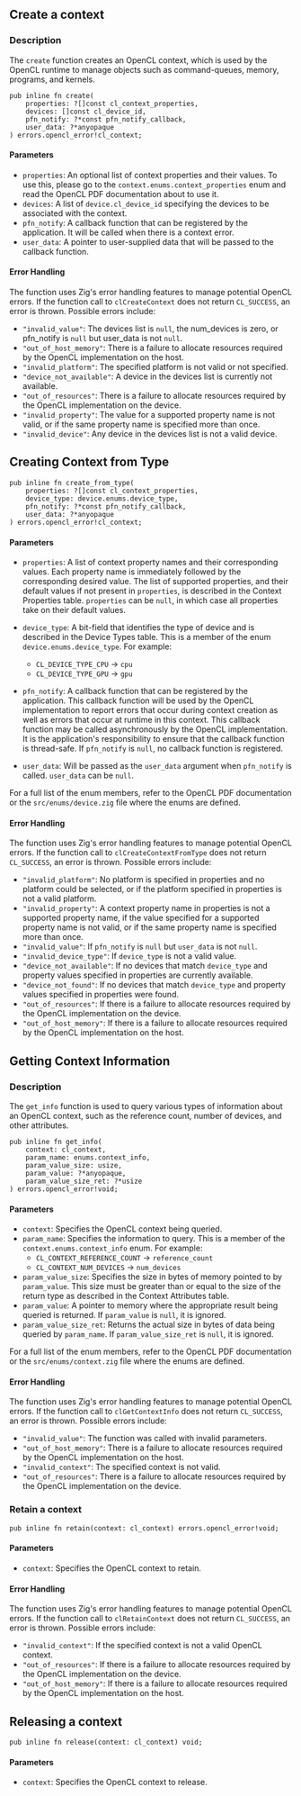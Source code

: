 ## Create a context

### Description

The `create` function creates an OpenCL context, which is used by the OpenCL runtime to manage objects such as command-queues, memory, programs, and kernels.

```zig
pub inline fn create(
    properties: ?[]const cl_context_properties, 
    devices: []const cl_device_id, 
    pfn_notify: ?*const pfn_notify_callback, 
    user_data: ?*anyopaque
) errors.opencl_error!cl_context;
```

#### Parameters

-   `properties`: An optional list of context properties and their values. To use this, please go to the `context.enums.context_properties` enum and read the OpenCL PDF documentation about to use it.
-   `devices`: A list of `device.cl_device_id` specifying the devices to be associated with the context.
-   `pfn_notify`: A callback function that can be registered by the application. It will be called when there is a context error.
-   `user_data`: A pointer to user-supplied data that will be passed to the callback function.

#### Error Handling

The function uses Zig's error handling features to manage potential OpenCL errors. If the function call to `clCreateContext` does not return `CL_SUCCESS`, an error is thrown. Possible errors include:

-   `"invalid_value"`: The devices list is `null`, the num_devices is zero, or pfn_notify is `null` but user_data is not `null`.
-   `"out_of_host_memory"`: There is a failure to allocate resources required by the OpenCL implementation on the host.
-   `"invalid_platform"`: The specified platform is not valid or not specified.
-   `"device_not_available"`: A device in the devices list is currently not available.
-   `"out_of_resources"`: There is a failure to allocate resources required by the OpenCL implementation on the device.
-   `"invalid_property"`: The value for a supported property name is not valid, or if the same property name is specified more than once.
-   `"invalid_device"`: Any device in the devices list is not a valid device.

## Creating Context from Type

```zig
pub inline fn create_from_type(
    properties: ?[]const cl_context_properties,
    device_type: device.enums.device_type,
    pfn_notify: ?*const pfn_notify_callback,
    user_data: ?*anyopaque
) errors.opencl_error!cl_context;
```

#### Parameters

-   `properties`: A list of context property names and their corresponding values. Each property name is immediately followed by the corresponding desired value. The list of supported properties, and their default values if not present in `properties`, is described in the Context Properties table. `properties` can be `null`, in which case all properties take on their default values.
    
-   `device_type`: A bit-field that identifies the type of device and is described in the Device Types table. This is a member of the enum `device.enums.device_type`. For example:
    -   `CL_DEVICE_TYPE_CPU` -> `cpu`
    -   `CL_DEVICE_TYPE_GPU` -> `gpu`
-   `pfn_notify`: A callback function that can be registered by the application. This callback function will be used by the OpenCL implementation to report errors that occur during context creation as well as errors that occur at runtime in this context. This callback function may be called asynchronously by the OpenCL implementation. It is the application's responsibility to ensure that the callback function is thread-safe. If `pfn_notify` is `null`, no callback function is registered.
    
-   `user_data`: Will be passed as the `user_data` argument when `pfn_notify` is called. `user_data` can be `null`.
    

For a full list of the enum members, refer to the OpenCL PDF documentation or the `src/enums/device.zig` file where the enums are defined.

#### Error Handling

The function uses Zig's error handling features to manage potential OpenCL errors. If the function call to `clCreateContextFromType` does not return `CL_SUCCESS`, an error is thrown. Possible errors include:

-   `"invalid_platform"`: No platform is specified in properties and no platform could be selected, or if the platform specified in properties is not a valid platform.
-   `"invalid_property"`: A context property name in properties is not a supported property name, if the value specified for a supported property name is not valid, or if the same property name is specified more than once.
-   `"invalid_value"`: If `pfn_notify` is `null` but `user_data` is not `null`.
-   `"invalid_device_type"`: If `device_type` is not a valid value.
-   `"device_not_available"`: If no devices that match `device_type` and property values specified in properties are currently available.
-   `"device_not_found"`: If no devices that match `device_type` and property values specified in properties were found.
-   `"out_of_resources"`: If there is a failure to allocate resources required by the OpenCL implementation on the device.
-   `"out_of_host_memory"`: If there is a failure to allocate resources required by the OpenCL implementation on the host.

## Getting Context Information

### Description
The `get_info` function is used to query various types of information about an OpenCL context, such as the reference count, number of devices, and other attributes.

```zig
pub inline fn get_info(
    context: cl_context,
    param_name: enums.context_info,
    param_value_size: usize,
    param_value: ?*anyopaque,
    param_value_size_ret: ?*usize
) errors.opencl_error!void;
```

#### Parameters

-   `context`: Specifies the OpenCL context being queried.
-   `param_name`: Specifies the information to query. This is a member of the `context.enums.context_info` enum. For example:
    -   `CL_CONTEXT_REFERENCE_COUNT` -> `reference_count`
    -   `CL_CONTEXT_NUM_DEVICES` -> `num_devices`
-   `param_value_size`: Specifies the size in bytes of memory pointed to by `param_value`. This size must be greater than or equal to the size of the return type as described in the Context Attributes table.
-   `param_value`: A pointer to memory where the appropriate result being queried is returned. If `param_value` is `null`, it is ignored.
-   `param_value_size_ret`: Returns the actual size in bytes of data being queried by `param_name`. If `param_value_size_ret` is `null`, it is ignored.

For a full list of the enum members, refer to the OpenCL PDF documentation or the `src/enums/context.zig` file where the enums are defined.

#### Error Handling

The function uses Zig's error handling features to manage potential OpenCL errors. If the function call to `clGetContextInfo` does not return `CL_SUCCESS`, an error is thrown. Possible errors include:

-   `"invalid_value"`: The function was called with invalid parameters.
-   `"out_of_host_memory"`: There is a failure to allocate resources required by the OpenCL implementation on the host.
-   `"invalid_context"`: The specified context is not valid.
-   `"out_of_resources"`: There is a failure to allocate resources required by the OpenCL implementation on the device.

### Retain a context

```zig
pub inline fn retain(context: cl_context) errors.opencl_error!void;
``` 

#### Parameters

-   `context`: Specifies the OpenCL context to retain.

#### Error Handling

The function uses Zig's error handling features to manage potential OpenCL errors. If the function call to `clRetainContext` does not return `CL_SUCCESS`, an error is thrown. Possible errors include:

-   `"invalid_context"`: If the specified context is not a valid OpenCL context.
-   `"out_of_resources"`: If there is a failure to allocate resources required by the OpenCL implementation on the device.
-   `"out_of_host_memory"`: If there is a failure to allocate resources required by the OpenCL implementation on the host.

## Releasing a context

```zig
pub inline fn release(context: cl_context) void;
```

#### Parameters

-   `context`: Specifies the OpenCL context to release.

